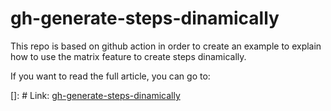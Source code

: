 # gh-generate-steps-dinamically

This repo is based on github action in order to create an example to explain how to use the matrix feature to create steps dinamically.

If you want to read the full article, you can go to:

[]: # Link: [gh-generate-steps-dinamically](https://alknopfler.github.io/post/gh-actions-create-steps-dinamically/)

